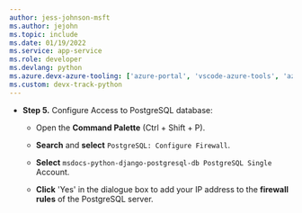 ```yaml
---
author: jess-johnson-msft
ms.author: jejohn
ms.topic: include
ms.date: 01/19/2022
ms.service: app-service
ms.role: developer
ms.devlang: python
ms.azure.devx-azure-tooling: ['azure-portal', 'vscode-azure-tools', 'azure-cli']
ms.custom: devx-track-python
---
```


* **Step 5.** Configure Access to PostgreSQL database:

    - Open the **Command Palette** (Ctrl + Shift + P).

    - **Search** and **select** `PostgreSQL: Configure Firewall`.

    - **Select** `msdocs-python-django-postgresql-db PostgreSQL Single` Account.

    - **Click** 'Yes' in the dialogue box to add your IP address to the **firewall rules** of the PostgreSQL server.
